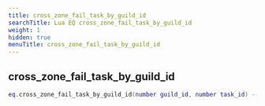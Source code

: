 ```yaml
---
title: cross_zone_fail_task_by_guild_id
searchTitle: Lua EQ cross_zone_fail_task_by_guild_id
weight: 1
hidden: true
menuTitle: cross_zone_fail_task_by_guild_id
---
```

## cross_zone_fail_task_by_guild_id
```lua
eq.cross_zone_fail_task_by_guild_id(number guild_id, number task_id) -- void
```